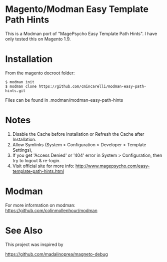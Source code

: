 Magento/Modman Easy Template Path Hints
======================

This is a Modman port of "MagePsycho Easy Template Path Hints". I have only tested this on Magento 1.9.


Installation
============

From the magento docroot folder:

```
$ modman init
$ modman clone https://github.com/cmincarelli/modman-easy-path-hints.git
```

Files can be found in .modman/modman-easy-path-hints

Notes
=====

1. Disable the Cache before Installation or Refresh the Cache after Installation.
2. Allow Symlinks (System > Configuration > Developer > Template Settings),  
3. If you get 'Access Denied' or '404' error in System > Configuration, then try to logout & re-login.
4. Visit official site for more info: http://www.magepsycho.com/easy-template-path-hints.html

Modman
======

For more information on modman: https://github.com/colinmollenhour/modman

See Also
========

This project was inspired by

https://github.com/madalinoprea/magneto-debug